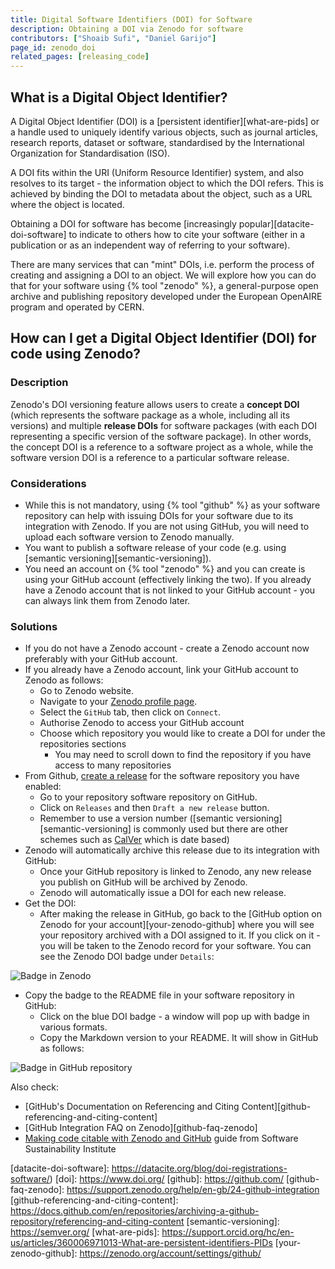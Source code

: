 ```yaml
---
title: Digital Software Identifiers (DOI) for Software
description: Obtaining a DOI via Zenodo for software 
contributors: ["Shoaib Sufi", "Daniel Garijo"] 
page_id: zenodo_doi
related_pages: [releasing_code]
---
```


## What is a Digital Object Identifier?

A Digital Object Identifier (DOI) is a [persistent identifier][what-are-pids] or a handle used to uniquely identify 
various objects, such as journal articles, research reports, dataset or software, standardised by the International 
Organization for Standardisation (ISO).

A DOI fits within the URI (Uniform Resource Identifier) system, and also resolves to its target - the information 
object to which the DOI refers. 
This is achieved by binding the DOI to metadata about the object, such as a URL where the object is located. 

Obtaining a DOI for software has become [increasingly popular][datacite-doi-software] to indicate to others how to
cite your software (either in a publication or as an independent way of referring to your software).

There are many services that can "mint" DOIs, i.e. perform the process of creating and assigning a DOI to an object.
We will explore how you can do that for your software using {% tool "zenodo" %}, a general-purpose open archive and 
publishing repository developed under the European OpenAIRE program and operated by CERN.

## How can I get a Digital Object Identifier (DOI) for code using Zenodo?

### Description 

Zenodo's DOI versioning feature allows users to create a **concept DOI** (which represents the software package as a 
whole, including all its versions) and multiple **release DOIs** for software packages (with each DOI representing a 
specific version of the software package).
In other words, the concept DOI is a reference to a software project as a whole, while the software version DOI is a 
reference to a particular software release.

### Considerations 

* While this is not mandatory, using {% tool "github" %} as your software repository can help with issuing DOIs for your software due to its integration with Zenodo.
If you are not using GitHub, you will need to upload each software version to Zenodo manually.
* You want to publish a software release of your code (e.g. using [semantic versioning][semantic-versioning]).
* You need an account on {% tool "zenodo" %} and you can create is using your GitHub account (effectively linking the two). 
If you already have a Zenodo account that is not linked to your GitHub account - you can always link them from Zenodo later.

### Solutions 

* If you do not have a Zenodo account - create a Zenodo account now preferably with your GitHub account.
* If you already have a Zenodo account, link your GitHub account to Zenodo as follows:
	* Go to Zenodo website.
	* Navigate to your [Zenodo profile page](https://zenodo.org/account/settings/profile).
	* Select the `GitHub` tab, then click on `Connect`.
	* Authorise Zenodo to access your GitHub account
	* Choose which repository you would like to create a DOI for under the repositories sections
		* You may need to scroll down to find the repository if you have access to many repositories
* From Github, [create a release](./releasing_code) for the software repository you have enabled: 
	* Go to your repository software repository on GitHub.
	* Click on `Releases` and then `Draft a new release` button.
	* Remember to use a version number ([semantic versioning][semantic-versioning] is commonly used  but there are other schemes such as [CalVer][calver] which is date based)
* Zenodo will automatically archive this release due to its integration with GitHub:
	* Once your GitHub repository is linked to Zenodo, any new release you publish on GitHub will be archived by Zenodo.
	* Zenodo will automatically issue a DOI for each new release.
* Get the DOI:
	* After making the release in GitHub, go back to the [GitHub option on Zenodo for your account][your-zenodo-github] where you will see 
  your repository archived with a DOI assigned to it. If you click on it - you will be taken to the Zenodo record for 
  your software. You can see the Zenodo DOI badge under `Details`:

![Badge in Zenodo](../../images/badge_zenodo.png)

* Copy the badge to the README file in your software repository in GitHub:
	* Click on the blue DOI badge - a window will pop up with badge in various formats. 
    * Copy the Markdown version to your README. It will show in GitHub as follows:

![Badge in GitHub repository](../../images/badge_in_repo.png)

Also check:

- [GitHub's Documentation on Referencing and Citing Content][github-referencing-and-citing-content]
- [GitHub Integration FAQ on Zenodo][github-faq-zenodo]
- [Making code citable with Zenodo and GitHub][citable-github-ssi] guide from Software Sustainability Institute


[calver]: https://calver.org/
[citable-github-ssi]: https://www.software.ac.uk/blog/making-code-citable-zenodo-and-github
[datacite-doi-software]: https://datacite.org/blog/doi-registrations-software/)
[doi]: https://www.doi.org/
[github]: https://github.com/
[github-faq-zenodo]: https://support.zenodo.org/help/en-gb/24-github-integration
[github-referencing-and-citing-content]: https://docs.github.com/en/repositories/archiving-a-github-repository/referencing-and-citing-content
[semantic-versioning]: https://semver.org/ 
[what-are-pids]: https://support.orcid.org/hc/en-us/articles/360006971013-What-are-persistent-identifiers-PIDs
[your-zenodo-github]: https://zenodo.org/account/settings/github/


